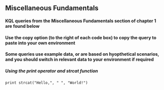 ## Miscellaneous Fundamentals

#### KQL queries from the Miscellaneous Fundamentals section of chapter 1 are found below

#### Use the copy option (to the right of each code box) to copy the query to paste into your own environment

#### Some queries use example data, or are based on hyopthetical scenarios, and you should switch in relevant data to your environment if required


##### Using the print operator and strcat function
```KQL
print strcat("Hello,", " ", "World!")
```
